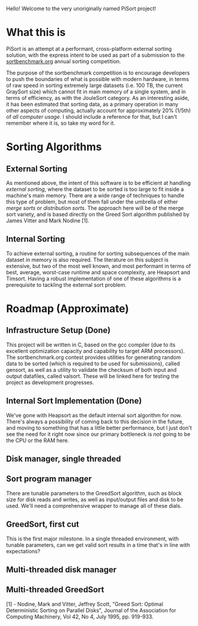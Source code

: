 Hello! Welcome to the very unoriginally named PiSort project!

# What this is

PiSort is an attempt at a performant, cross-platform external sorting solution,
with the express intent to be used as part of a submission to the
[sortbenchmark.org](http://sortbenchmark.org) annual sorting competition.

The purpose of the sortbenchmark competition is to encourage developers to push
the boundaries of what is possible with modern hardware, in terms of raw speed
in sorting extremely large datasets (i.e. 100 TB, the current GraySort size)
which cannot fit in main memory of a single system, and in terms of efficiency,
as with the JouleSort category. As an interesting aside, it has been estimated
that sorting data, as a primary operation in many other aspects of computing,
actually account for approximately 20% (1/5th) of *all computer usage*. I should
include a reference for that, but I can't remember where it is, so take my word
for it. 

# Sorting Algorithms
## External Sorting

As mentioned above, the intent of this software is to be efficient at handling
*external sorting*, where the dataset to be sorted is too large to fit inside a
machine's main memory. There are a wide range of techniques to handle this type
of problem, but most of them fall under the umbrella of either *merge sorts* or
*distribution sorts*. The approach here will be of the merge sort variety, and
is based directly on the Greed Sort algorithm published by James Vitter and Mark
Nodine [1]. 

## Internal Sorting

To achieve external sorting, a routine for sorting subsequences of the main
dataset in memory is also required. The literature on this subject is extensive,
but two of the most well known, and most performant in terms of best, average,
worst-case runtime and space complexity, are Heapsort and Timsort. Having a
robust implementation of one of these algorithms is a prerequisite to tackling
the external sort problem.

# Roadmap (Approximate) 

## Infrastructure Setup (Done)

This project will be written in C, based on the gcc compiler (due to its
excellent optimization capacity and capability to target ARM processors). The
sortbenchmark.org contest provides utilities for generating random data to be
sorted (which is required to be used for submissions), called gensort, as well
as a utility to validate the checksum of both input and output datafiles, called
valsort. These will be linked here for testing the project as development
progresses. 

## Internal Sort Implementation (Done)

We've gone with Heapsort as the default internal sort algorithm for now. There's
always a possibility of coming back to this decision in the future, and moving
to something that has a little better performance, but I just don't see the need
for it right now since our primary bottleneck is *not* going to be the CPU or
the RAM here. 

## Disk manager, single threaded

## Sort program manager

There are tunable parameters to the GreedSort algorithm, such as block size for
disk reads and writes, as well as input/output files and disk to be used. We'll
need a comprehensive wrapper to manage all of these dials. 

## GreedSort, first cut

This is the first major milestone. In a single threaded environment, with
tunable parameters, can we get valid sort results in a time that's in line with
expectations?

## Multi-threaded disk manager

## Multi-threaded GreedSort

[1] - Nodine, Mark and Vitter, Jeffrey Scott, "Greed Sort: Optimal Deterministic
Sorting on Parallel Disks", Journal of the Association for Computing Machinery,
Vol 42, No 4, July 1995, pp. 919-933. 
